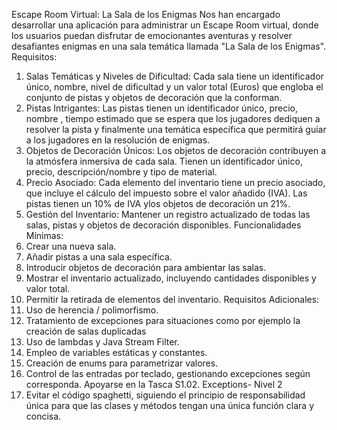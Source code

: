Escape Room Virtual: La Sala de los Enigmas
Nos han encargado desarrollar una aplicación para administrar un Escape Room
virtual, donde los usuarios puedan disfrutar de emocionantes aventuras y resolver
desafiantes enigmas en una sala temática llamada "La Sala de los Enigmas".
Requisitos:
1. Salas Temáticas y Niveles de Dificultad: Cada sala tiene un identificador
   único, nombre, nivel de dificultad y un valor total (Euros) que engloba el
   conjunto de pistas y objetos de decoración que la conforman.
2. Pistas Intrigantes: Las pistas tienen un identificador único, precio, nombre ,
   tiempo estimado que se espera que los jugadores dediquen a resolver la pista y
   finalmente una temática específica que permitirá guiar a los jugadores en la
   resolución de enigmas.
3. Objetos de Decoración Únicos: Los objetos de decoración contribuyen a la
   atmósfera inmersiva de cada sala. Tienen un identificador único, precio,
   descripción/nombre y tipo de material.
4. Precio Asociado: Cada elemento del inventario tiene un precio asociado, que
   incluye el cálculo del impuesto sobre el valor añadido (IVA). Las pistas tienen
   un 10% de IVA ylos objetos de decoración un 21%.
5. Gestión del Inventario: Mantener un registro actualizado de todas las salas,
   pistas y objetos de decoración disponibles.
   Funcionalidades Mínimas:
1. Crear una nueva sala.
2. Añadir pistas a una sala específica.
3. Introducir objetos de decoración para ambientar las salas.
4. Mostrar el inventario actualizado, incluyendo cantidades disponibles y valor
   total.
5. Permitir la retirada de elementos del inventario.
   Requisitos Adicionales:
1. Uso de herencia / polimorfismo.
2. Tratamiento de excepciones para situaciones como por ejemplo la creación de
   salas duplicadas
3. Uso de lambdas y Java Stream Filter.
4. Empleo de variables estáticas y constantes.
5. Creación de enums para parametrizar valores.
6. Control de las entradas por teclado, gestionando excepciones según
   corresponda. Apoyarse en la Tasca S1.02. Exceptions- Nivel 2
7. Evitar el código spaghetti, siguiendo el principio de responsabilidad única para
   que las clases y métodos tengan una única función clara y concisa.